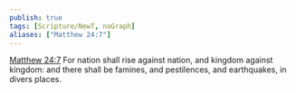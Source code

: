 ```yaml
---
publish: true
tags: [Scripture/NewT, noGraph]
aliases: ["Matthew 24:7"]
---
```

[Matthew 24:7](https://churchofjesuschrist.org/study/scriptures/nt/matt/24?lang=eng&id=p7#p7) For nation shall rise against nation, and kingdom against kingdom: and there shall be famines, and pestilences, and earthquakes, in divers places.
